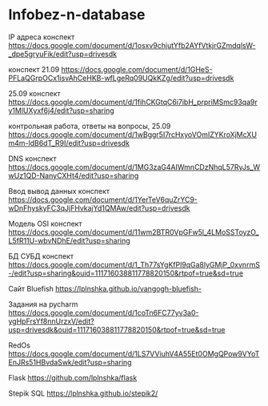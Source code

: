 # Infobez-n-database

IP адреса конспект 
https://docs.google.com/document/d/1osxv9chjutYfb2AYfVtkjrGZmdqlsW-_dpe5gryuFik/edit?usp=drivesdk

конспект 21.09 
https://docs.google.com/document/d/1GHeS-PFLaQGrpOCx1isvAhCeHKB-wfLgeRq09UQkKZg/edit?usp=drivesdk

25.09 конспект
https://docs.google.com/document/d/1fihCKGtqC6i7ibH_prpriMSmc93qa9ry1MlUXyxf6j4/edit?usp=sharing

контрольная работа, ответы на вопросы, 25.09
https://docs.google.com/document/d/1wBggr5I7rcHxyoVOmIZYKroXjMcXUm4m-ldB6dT_R9I/edit?usp=drivesdk

DNS конспект
https://docs.google.com/document/d/1MG3zaG4AIWmnCDzNhqL57RyJs_WwUz1QD-NanyCXHt4/edit?usp=sharing

Ввод вывод данных конспект
https://docs.google.com/document/d/1YerTeV6quZrYC9-wDnFhyskyFC3qJjFHvkajYd1QMAw/edit?usp=drivesdk

Модель OSI конспект
https://docs.google.com/document/d/11wm2BTR0VpGFw5l_4LMoSSToyzO_L5fR11U-wbvNDhE/edit?usp=sharing

БД СУБД конспект
https://docs.google.com/document/d/1_Th77sYgKfPl9qGa8lyGMjP_0xvnrmS-/edit?usp=sharing&ouid=111716038811778820150&rtpof=true&sd=true

Сайт Bluefish
https://lplnshka.github.io/vangogh-bluefish-

Задания на pycharm
https://docs.google.com/document/d/1coTn6FC77yv3a0-ygHpFrsYf8nnUrzxV/edit?usp=drivesdk&ouid=111716038811778820150&rtpof=true&sd=true

RedOs
https://docs.google.com/document/d/1LS7VViuhV4A55Et0OMgQPow9VYoTEnJRs51HBvdaSwk/edit?usp=sharing

Flask
https://github.com/lplnshka/flask

Stepik SQL
https://lplnshka.github.io/stepik2/
